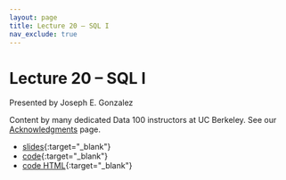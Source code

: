 ```yaml
---
layout: page
title: Lecture 20 – SQL I
nav_exclude: true
---
```


# Lecture 20 – SQL I

Presented by Joseph E. Gonzalez

Content by many dedicated Data 100 instructors at UC Berkeley. See our [Acknowledgments](../../acks) page.

- [slides](https://docs.google.com/presentation/d/1TnL5C42LGbq5dE-QqCoGjhaE4KNcVCF5A1pRnprzHLo/edit?usp=sharing){:target="_blank"}
- [code](https://data100.datahub.berkeley.edu/hub/user-redirect/git-pull?repo=https%3A%2F%2Fgithub.com%2FDS-100%2Fsp24-student&urlpath=lab%2Ftree%2Fsp24-student%2Flecture%2Flec20%2Flec20.ipynb&branch=main){:target="_blank"}
- [code HTML](../../resources/assets/lectures/lec20/lec20.html){:target="_blank"}
<!-- - [recording](https://youtu.be/B6b8n7lVKY0){:target="_blank"} -->